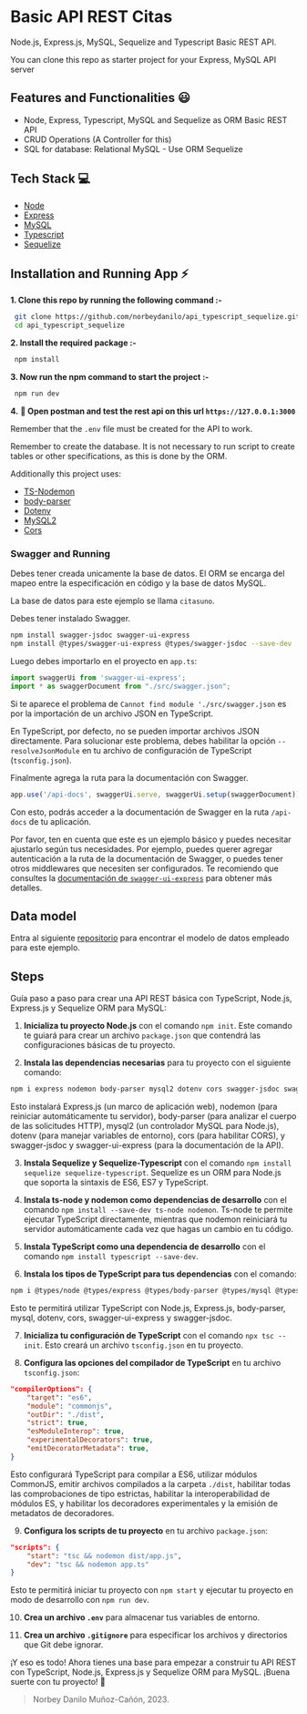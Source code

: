 # Basic API REST Citas

Node.js, Express.js, MySQL, Sequelize and Typescript Basic REST API.

You can clone this repo as starter project for your Express, MySQL API server

## Features and Functionalities 😃

- Node, Express, Typescript, MySQL and Sequelize as ORM Basic REST API
- CRUD Operations (A Controller for this)
- SQL for database: Relational MySQL - Use ORM Sequelize

## Tech Stack 💻

- [Node](https://nodejs.org/en)
- [Express](https://expressjs.com/)
- [MySQL](https://www.mysql.com)
- [Typescript](https://nodejs.dev/en/learn/nodejs-with-typescript/)
- [Sequelize](https://sequelize.org)

## Installation and Running App :zap:

**1. Clone this repo by running the following command :-**

```bash
 git clone https://github.com/norbeydanilo/api_typescript_sequelize.git
 cd api_typescript_sequelize
```

**2. Install the required package :-**

```bash
 npm install
```

**3. Now run the npm command to start the project :-**

```bash
 npm run dev
```

**4.** **🎉 Open postman and test the rest api on this url `https://127.0.0.1:3000`**

Remember that the `.env` file must be created for the API to work.

Remember to create the database. It is not necessary to run script to create tables or other specifications, as this is done by the ORM.

Additionally this project uses: 

- [TS-Nodemon](https://stackoverflow.com/questions/37979489/how-to-watch-and-reload-ts-node-when-typescript-files-change)
- [body-parser](https://www.npmjs.com/package/body-parser)
- [Dotenv](https://www.npmjs.com/package/dotenv)
- [MySQL2](https://www.npmjs.com/package/mysql2)
- [Cors](https://www.npmjs.com/package/cors)

### Swagger and Running

Debes tener creada unicamente la base de datos. El ORM se encarga del mapeo entre la especificación en código y la base de datos MySQL.

La base de datos para este ejemplo se llama `citasuno`.

Debes tener instalado Swagger.

```bash
npm install swagger-jsdoc swagger-ui-express
npm install @types/swagger-ui-express @types/swagger-jsdoc --save-dev
```

Luego debes importarlo en el proyecto en `app.ts`:

```typescript
import swaggerUi from 'swagger-ui-express';
import * as swaggerDocument from "./src/swagger.json";
```

Si te aparece el problema de `Cannot find module './src/swagger.json` es por la importación de un archivo JSON en TypeScript.

En TypeScript, por defecto, no se pueden importar archivos JSON directamente. Para solucionar este problema, debes habilitar la opción `--resolveJsonModule` en tu archivo de configuración de TypeScript (`tsconfig.json`).

Finalmente agrega la ruta para la documentación con Swagger.

```typescript
app.use('/api-docs', swaggerUi.serve, swaggerUi.setup(swaggerDocument));
```

Con esto, podrás acceder a la documentación de Swagger en la ruta `/api-docs` de tu aplicación.

Por favor, ten en cuenta que este es un ejemplo básico y puedes necesitar ajustarlo según tus necesidades. Por ejemplo, puedes querer agregar autenticación a la ruta de la documentación de Swagger, o puedes tener otros middlewares que necesiten ser configurados. Te recomiendo que consultes la [documentación de `swagger-ui-express`](https://www.npmjs.com/package/swagger-ui-express) para obtener más detalles.

## Data model

Entra al siguiente [repositorio](https://github.com/norbeydanilo/database-exercises/tree/main/citas) para encontrar el modelo de datos empleado para este ejemplo.

## Steps

Guía paso a paso para crear una API REST básica con TypeScript, Node.js, Express.js y Sequelize ORM para MySQL:

1. **Inicializa tu proyecto Node.js** con el comando `npm init`. Este comando te guiará para crear un archivo `package.json` que contendrá las configuraciones básicas de tu proyecto.

2. **Instala las dependencias necesarias** para tu proyecto con el siguiente comando:
```bash
npm i express nodemon body-parser mysql2 dotenv cors swagger-jsdoc swagger-ui-express
```
Esto instalará Express.js (un marco de aplicación web), nodemon (para reiniciar automáticamente tu servidor), body-parser (para analizar el cuerpo de las solicitudes HTTP), mysql2 (un controlador MySQL para Node.js), dotenv (para manejar variables de entorno), cors (para habilitar CORS), y swagger-jsdoc y swagger-ui-express (para la documentación de la API).

3. **Instala Sequelize y Sequelize-Typescript** con el comando `npm install sequelize sequelize-typescript`. Sequelize es un ORM para Node.js que soporta la sintaxis de ES6, ES7 y TypeScript.

4. **Instala ts-node y nodemon como dependencias de desarrollo** con el comando `npm install --save-dev ts-node nodemon`. Ts-node te permite ejecutar TypeScript directamente, mientras que nodemon reiniciará tu servidor automáticamente cada vez que hagas un cambio en tu código.

5. **Instala TypeScript como una dependencia de desarrollo** con el comando `npm install typescript --save-dev`.

6. **Instala los tipos de TypeScript para tus dependencias** con el comando:
```bash
npm i @types/node @types/express @types/body-parser @types/mysql @types/dotenv @types/cors @types/swagger-ui-express @types/swagger-jsdoc --save-dev
```
Esto te permitirá utilizar TypeScript con Node.js, Express.js, body-parser, mysql, dotenv, cors, swagger-ui-express y swagger-jsdoc.

7. **Inicializa tu configuración de TypeScript** con el comando `npx tsc --init`. Esto creará un archivo `tsconfig.json` en tu proyecto.

8. **Configura las opciones del compilador de TypeScript** en tu archivo `tsconfig.json`:
```json
"compilerOptions": {
    "target": "es6",   
    "module": "commonjs",
    "outDir": "./dist",
    "strict": true,
    "esModuleInterop": true,
    "experimentalDecorators": true,
    "emitDecoratorMetadata": true,
}
```
Esto configurará TypeScript para compilar a ES6, utilizar módulos CommonJS, emitir archivos compilados a la carpeta `./dist`, habilitar todas las comprobaciones de tipo estrictas, habilitar la interoperabilidad de módulos ES, y habilitar los decoradores experimentales y la emisión de metadatos de decoradores.

9. **Configura los scripts de tu proyecto** en tu archivo `package.json`:
```json
"scripts": {
    "start": "tsc && nodemon dist/app.js",
    "dev": "tsc && nodemon app.ts"
}
```
Esto te permitirá iniciar tu proyecto con `npm start` y ejecutar tu proyecto en modo de desarrollo con `npm run dev`.

10. **Crea un archivo `.env`** para almacenar tus variables de entorno.

11. **Crea un archivo `.gitignore`** para especificar los archivos y directorios que Git debe ignorar.

¡Y eso es todo! Ahora tienes una base para empezar a construir tu API REST con TypeScript, Node.js, Express.js y Sequelize ORM para MySQL. ¡Buena suerte con tu proyecto! 🚀

> Norbey Danilo Muñoz-Cañón, 2023.